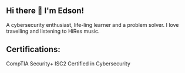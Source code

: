 ## Hi there 👋 I'm Edson!
A cybersecurity enthusiast, life-ling learner and a problem solver. I love travelling and listening to HiRes music. 

## Certifications:
CompTIA Security+
ISC2 Certified in Cybersecurity
<!--
**edsonencinas/edsonencinas** is a ✨ _special_ ✨ repository because its `README.md` (this file) appears on your GitHub profile.

Here are some ideas to get you started:

- 🔭 I’m currently working on ...
- 🌱 I’m currently learning ...
- 👯 I’m looking to collaborate on ...
- 🤔 I’m looking for help with ...
- 💬 Ask me about ...
- 📫 How to reach me: ...
- 😄 Pronouns: ...
- ⚡ Fun fact: ...
-->
